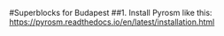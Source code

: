 #Superblocks for Budapest
##1. Install Pyrosm like this: https://pyrosm.readthedocs.io/en/latest/installation.html
